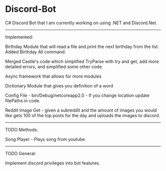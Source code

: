 # Discord-Bot
C# Discord Bot that I am currently working on using .NET and Discord.Net.

------------------------------------------------------

Implemented:

Birthday Module that will read a file and print the next birthday from the list. Added Birthday All command.

Merged Castle's code which simplified TryParse with try and get, add more detailed errors, and simplified some other code. 

Async framework that allows for more modules

Dictionary Module that gives you definition of a word

Config File - bin/Debug/netcoreapp2.0 - If you change location update filePaths in code.

Reddit Image Get - given a subreddit and the amount of images you would like gets 100 of the top posts for the day and uploads the images to discord.

-----------------------------------------------------

TODO Methods:

Song Player - Plays song from youtube

-----------------------------------------------------

TODO General:

Implement discord privileges into bot features.
